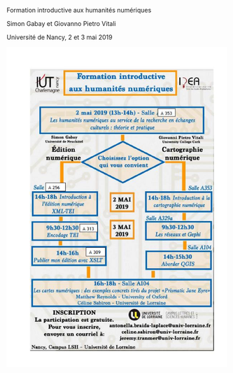 Formation introductive aux humanités numériques

Simon Gabay et Giovanno Pietro Vitali

Université de Nancy, 2 et 3 mai 2019

![70% center](images/FormationNancy.jpg)
